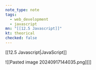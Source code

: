 ```yaml
---
note_type: note
tags:
  - web_development
  - javascript
mn: "[[12.5 Javascript]]"
kt: theorical
checked: false
---
```

[[12.5 Javascript|JavaScript]]


![[Pasted image 20240917144035.png]]]]